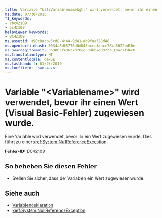 ```yaml
---
title: Variable "&lt;Variablename&gt;" wird verwendet, bevor ihr einen Wert (Visual Basic-Fehler) zugewiesen wurde.
ms.date: 07/20/2015
f1_keywords:
- vbc42109
- bc42109
helpviewer_keywords:
- BC42109
ms.assetid: 890c0acb-5cd8-4f44-9d41-ab9faa728d48
ms.openlocfilehash: f034a8d05776d0d843bccc9abcc78ca5622bd56e
ms.sourcegitcommit: 6b308cf6d627d78ee36dbbae8972a310ac7fd6c8
ms.translationtype: MT
ms.contentlocale: de-DE
ms.lasthandoff: 01/23/2019
ms.locfileid: "54624976"
---
```

# <a name="variable-ltvariablenamegt-is-used-before-it-has-been-assigned-a-value-visual-basic-error"></a>Variable "&lt;Variablename&gt;" wird verwendet, bevor ihr einen Wert (Visual Basic-Fehler) zugewiesen wurde.
Eine Variable wird verwendet, bevor ihr ein Wert zugewiesen wurde. Dies führt zu einer <xref:System.NullReferenceException>.  
  
 **Fehler-ID:** BC42109  
  
## <a name="to-correct-this-error"></a>So beheben Sie diesen Fehler  
  
-   Stellen Sie sicher, dass der Variablen ein Wert zugewiesen wurde.  
  
## <a name="see-also"></a>Siehe auch
- [Variablendeklaration](../../visual-basic/programming-guide/language-features/variables/variable-declaration.md)
- <xref:System.NullReferenceException>
